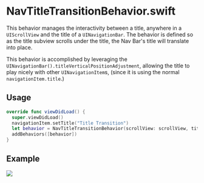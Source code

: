 # NavTitleTransitionBehavior.swift

This behavior manages the interactivity between a title, anywhere in a `UIScrollView` and the title of a `UINavigationBar`. The behavior is defined so as the title subview scrolls under the title, the Nav Bar's title will translate into place. 

This behavior is accomplished by leveraging the `UINavigationBar().titleVerticalPositionAdjustment`, allowing the title to play nicely with other `UINavigationItem`s, (since it is using the normal `navigationItem.title`.)

## Usage
```swift
override func viewDidLoad() {
  super.viewDidLoad()
  navigationItem.setTitle("Title Transition")
  let behavior = NavTitleTransitionBehavior(scrollView: scrollView, titleView: titleLabel)
  addBehaviors([behavior])
}
```

## Example

![](https://raw.githubusercontent.com/Raizlabs/Swiftilities/feature/heyltsjay/behaviors/Pod/Classes/Lifecycle/Behaviors/Nav-Bar-Title-Transition/example.gif)
